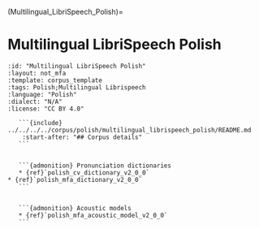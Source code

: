 
(Multilingual_LibriSpeech_Polish)=
# Multilingual LibriSpeech Polish

``````{corpus} Multilingual LibriSpeech Polish
:id: "Multilingual LibriSpeech Polish"
:layout: not_mfa
:template: corpus_template
:tags: Polish;Multilingual Librispeech
:language: "Polish"
:dialect: "N/A"
:license: "CC BY 4.0"

   ```{include} ../../../../corpus/polish/multilingual_librispeech_polish/README.md
    :start-after: "## Corpus details"
   ```


   ```{admonition} Pronunciation dictionaries
   * {ref}`polish_cv_dictionary_v2_0_0`
* {ref}`polish_mfa_dictionary_v2_0_0`
   ```


   ```{admonition} Acoustic models
   * {ref}`polish_mfa_acoustic_model_v2_0_0`
   ```
``````
